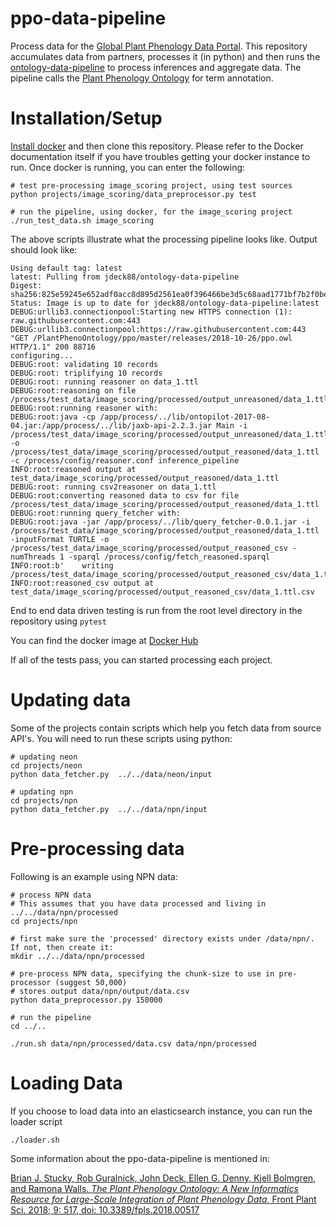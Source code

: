 # ppo-data-pipeline

Process data for the [Global Plant Phenology Data Portal](https://plantphenology.org/).  This repository accumulates data from partners, processes it (in python) and then runs the [ontology-data-pipeline](https://github.com/biocodellc/ontology-data-pipeline) to process inferences and aggregate data. The pipeline calls the [Plant Phenology Ontology](https://github.com/PlantPhenoOntology/ppo) for term annotation.  

# Installation/Setup
[Install docker](https://docs.docker.com/install/) and then clone this repository.  Please refer to the Docker documentation itself if you have troubles getting your docker instance to run.  Once docker is running, you can enter the following:
```
# test pre-processing image_scoring project, using test sources
python projects/image_scoring/data_preprocessor.py test

# run the pipeline, using docker, for the image_scoring project
./run_test_data.sh image_scoring
```

The above scripts illustrate what the processing pipeline looks like. Output should look like:
```
Using default tag: latest
latest: Pulling from jdeck88/ontology-data-pipeline
Digest: sha256:825e59245e652adf0acc8d895d2561ea0f396466be3d5c68aad1771bf7b2f0be
Status: Image is up to date for jdeck88/ontology-data-pipeline:latest
DEBUG:urllib3.connectionpool:Starting new HTTPS connection (1): raw.githubusercontent.com:443
DEBUG:urllib3.connectionpool:https://raw.githubusercontent.com:443 "GET /PlantPhenoOntology/ppo/master/releases/2018-10-26/ppo.owl HTTP/1.1" 200 88716
configuring...
DEBUG:root:	validating 10 records
DEBUG:root:	triplifying 10 records
DEBUG:root:	running reasoner on data_1.ttl
DEBUG:root:reasoning on file /process/test_data/image_scoring/processed/output_unreasoned/data_1.ttl
DEBUG:root:running reasoner with:
DEBUG:root:java -cp /app/process/../lib/ontopilot-2017-08-04.jar:/app/process/../lib/jaxb-api-2.2.3.jar Main -i /process/test_data/image_scoring/processed/output_unreasoned/data_1.ttl -o /process/test_data/image_scoring/processed/output_reasoned/data_1.ttl -c /process/config/reasoner.conf inference_pipeline
INFO:root:reasoned output at test_data/image_scoring/processed/output_reasoned/data_1.ttl
DEBUG:root:	running csv2reasoner on data_1.ttl
DEBUG:root:converting reasoned data to csv for file /process/test_data/image_scoring/processed/output_reasoned/data_1.ttl
DEBUG:root:running query_fetcher with:
DEBUG:root:java -jar /app/process/../lib/query_fetcher-0.0.1.jar -i /process/test_data/image_scoring/processed/output_reasoned/data_1.ttl -inputFormat TURTLE -o /process/test_data/image_scoring/processed/output_reasoned_csv -numThreads 1 -sparql /process/config/fetch_reasoned.sparql
INFO:root:b'    writing /process/test_data/image_scoring/processed/output_reasoned_csv/data_1.ttl.csv\n'
INFO:root:reasoned_csv output at test_data/image_scoring/processed/output_reasoned_csv/data_1.ttl.csv
```

End to end data driven testing is run from the root level directory in the repository using ```pytest```

You can find the docker image at [Docker Hub](https://cloud.docker.com/u/jdeck88/repository/docker/jdeck88/ontology-data-pipeline)

If all of the tests pass, you can started processing each project.  

# Updating data
Some of the projects contain scripts which help you fetch data from source API's.  You will need to run these scripts using python:

```
# updating neon
cd projects/neon
python data_fetcher.py  ../../data/neon/input

# updating npn
cd projects/npn
python data_fetcher.py  ../../data/npn/input
```

# Pre-processing data

Following is an example using NPN data:

```
# process NPN data
# This assumes that you have data processed and living in ../../data/npn/processed
cd projects/npn

# first make sure the 'processed' directory exists under /data/npn/.  If not, then create it:
mkdir ../../data/npn/processed

# pre-process NPN data, specifying the chunk-size to use in pre-processor (suggest 50,000)
# stores output data/npn/output/data.csv
python data_preprocessor.py 150000

# run the pipeline
cd ../..

./run.sh data/npn/processed/data.csv data/npn/processed
```



# Loading Data
If you choose to load data into an elasticsearch instance, you can run the loader script
```
./loader.sh
```

Some information about the ppo-data-pipeline is mentioned in:

[Brian J. Stucky, Rob Guralnick, John Deck, Ellen G. Denny, Kjell Bolmgren, and Ramona Walls. *The Plant Phenology Ontology: A New Informatics Resource for Large-Scale Integration of Plant Phenology Data*, Front Plant Sci. 2018; 9: 517, doi: 10.3389/fpls.2018.00517](https://www.ncbi.nlm.nih.gov/pmc/articles/PMC5938398/)
